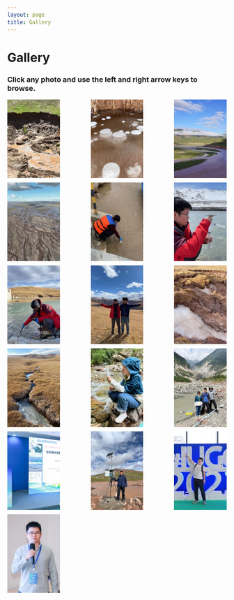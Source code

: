 ```yaml
---
layout: page
title: Gallery
---
```


# Gallery
### Click any photo and use the left and right arrow keys to browse.


<div style="display: flex; flex-wrap: wrap; gap: 10px; justify-content: space-between;">

 <a href="/files/images/fhs_rts.jpg" data-lightbox="gallery" data-title="" style="width: 24%;">
    <img src="/files/images/thumbs/fhs_rts.jpg" class="gallery-thumb" loading="lazy" alt="" style="width: 100%; height: 180px; object-fit: cover; display: block;" />
  </a>
  
  <a href="/files/images/fhs_bubble.jpg" data-lightbox="gallery" data-title="" style="width: 24%;">
    <img src="/files/images/thumbs/fhs_bubble.jpg" class="gallery-thumb" loading="lazy" alt="" style="width: 100%; height: 180px; object-fit: cover; display: block;" />
  </a>
  
  <a href="/files/images/yrsr_qml.jpg" data-lightbox="gallery" data-title="" style="width: 24%;">
    <img src="/files/images/thumbs/yrsr_qml.jpg" class="gallery-thumb" loading="lazy" alt="" style="width: 100%; height: 180px; object-fit: cover; display: block;" />
  </a>
  
  <a href="/files/images/yrsr_tth.jpg" data-lightbox="gallery" data-title="" style="width: 24%;">
    <img src="/files/images/thumbs/yrsr_tth.jpg" class="gallery-thumb" loading="lazy" alt="" style="width: 100%; height: 180px; object-fit: cover; display: block;" />
  </a>

<a href="/files/images/chunlin_field3.jpg" data-lightbox="gallery" data-title="" style="width: 24%;">
  <img src="/files/images/thumbs/chunlin_field3.jpg" class="gallery-thumb" loading="lazy" alt="" style="width: 100%; height: 180px; object-fit: cover; display: block;" />
</a>

<a href="/files/images/chunlin_filed.jpg" data-lightbox="gallery" data-title="" style="width: 24%;">
  <img src="/files/images/thumbs/chunlin_filed.jpg" class="gallery-thumb" loading="lazy" alt="" style="width: 100%; height: 180px; object-fit: cover; display: block;" />
</a>

<a href="/files/images/chunlin_filed2.jpg" data-lightbox="gallery" data-title="" style="width: 24%;">
  <img src="/files/images/thumbs/chunlin_filed2.jpg" class="gallery-thumb" loading="lazy" alt="" style="width: 100%; height: 180px; object-fit: cover; display: block;" />
</a>

<a href="/files/images/chunlin_yang.jpg" data-lightbox="gallery" data-title="" style="width: 24%;">
  <img src="/files/images/thumbs/chunlin_yang.jpg" class="gallery-thumb" loading="lazy" alt="" style="width: 100%; height: 180px; object-fit: cover; display: block;" />
</a>

<a href="/files/images/fhs_groundice.jpg" data-lightbox="gallery" data-title="" style="width: 24%;">
  <img src="/files/images/thumbs/fhs_groundice.jpg" class="gallery-thumb" loading="lazy" alt="" style="width: 100%; height: 180px; object-fit: cover; display: block;" />
</a>

<a href="/files/images/fhs_stream.jpg" data-lightbox="gallery" data-title="" style="width: 24%;">
  <img src="/files/images/thumbs/fhs_stream.jpg" class="gallery-thumb" loading="lazy" alt="" style="width: 100%; height: 180px; object-fit: cover; display: block;" />
</a>

<a href="/files/images/ying_field.jpg" data-lightbox="gallery" data-title="" style="width: 24%;">
  <img src="/files/images/thumbs/ying_field.jpg" class="gallery-thumb" loading="lazy" alt="" style="width: 100%; height: 180px; object-fit: cover; display: block;" />
</a>

<a href="/files/images/team_field.jpg" data-lightbox="gallery" data-title="" style="width: 24%;">
  <img src="/files/images/thumbs/team_field.jpg" class="gallery-thumb" loading="lazy" alt="" style="width: 100%; height: 180px; object-fit: cover; display: block;" />
</a>


<a href="/files/images/chunlin_qndxlt.jpg" data-lightbox="gallery" data-title="" style="width: 24%;">
  <img src="/files/images/thumbs/chunlin_qndxlt.jpg" class="gallery-thumb" loading="lazy" alt="" style="width: 100%; height: 180px; object-fit: cover; display: block;" />
</a>

<a href="/files/images/chunlin_field4.jpg" data-lightbox="gallery" data-title="" style="width: 24%;">
  <img src="/files/images/thumbs/chunlin_field4.jpg" class="gallery-thumb" loading="lazy" alt="" style="width: 100%; height: 180px; object-fit: cover; display: block;" />
</a>

<a href="/files/images/chunlin_iugg.jpg" data-lightbox="gallery" data-title="" style="width: 24%;">
  <img src="/files/images/thumbs/chunlin_iugg.jpg" class="gallery-thumb" loading="lazy" alt="" style="width: 100%; height: 180px; object-fit: cover; display: block;" />
</a>

<a href="/files/images/chunlin_egs.jpg" data-lightbox="gallery" data-title="" style="width: 24%;">
  <img src="/files/images/thumbs/chunlin_egs.jpg" class="gallery-thumb" loading="lazy" alt="" style="width: 100%; height: 180px; object-fit: cover; display: block;" />
</a>

  <!-- Continue as needed -->
</div>